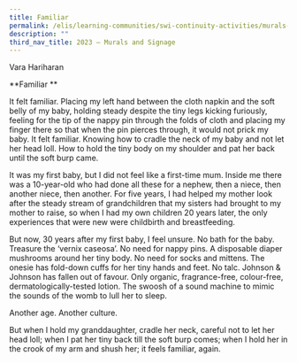 ```yaml
---
title: Familiar
permalink: /elis/learning-communities/swi-continuity-activities/murals-and-signage/familiar/
description: ""
third_nav_title: 2023 – Murals and Signage
---
```

Vara Hariharan

**Familiar **

It felt familiar. Placing my left hand between the cloth napkin and the soft belly of my baby, holding steady despite the tiny legs kicking furiously, feeling for the tip of the nappy pin through the folds of cloth and placing my finger there so that when the pin pierces through, it would not prick my baby. It felt familiar. Knowing how to cradle the neck of my baby and not let her head loll. How to hold the tiny body on my shoulder and pat her back until the soft burp came. 

It was my first baby, but I did not feel like a first-time mum. Inside me there was a 10-year-old who had done all these for a nephew, then a niece, then another niece, then another. For five years, I had helped my mother look after the steady stream of grandchildren that my sisters had brought to my mother to raise, so when I had my own children 20 years later, the only experiences that were new were childbirth and breastfeeding. 

But now, 30 years after my first baby, I feel unsure. No bath for the baby. Treasure the ‘vernix caseosa’. No need for nappy pins. A disposable diaper mushrooms around her tiny body. No need for socks and mittens. The onesie has fold-down cuffs for her tiny hands and feet. No talc. Johnson & Johnson has fallen out of favour. Only organic, fragrance-free, colour-free, dermatologically-tested lotion. The swoosh of a sound machine to mimic the sounds of the womb to lull her to sleep.

Another age. Another culture. 

But when I hold my granddaughter, cradle her neck, careful not to let her head loll; when I pat her tiny back till the soft burp comes; when I hold her in the crook of my arm and shush her; it feels familiar, again.
